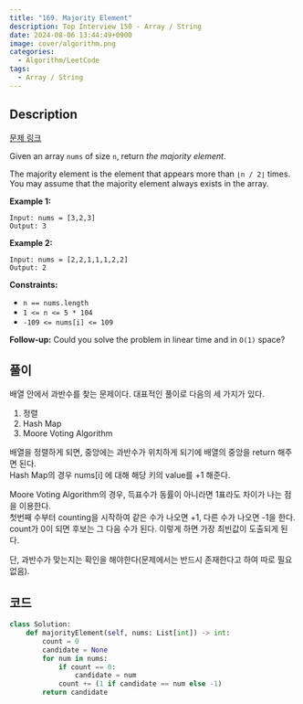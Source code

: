 ```yaml
---
title: "169. Majority Element"
description: Top Interview 150 - Array / String
date: 2024-08-06 13:44:49+0900
image: cover/algorithm.png
categories:
  - Algorithm/LeetCode
tags:
  - Array / String
---
```


## Description

[문제 링크](https://leetcode.com/problems/majority-element/?envType=study-plan-v2&envId=top-interview-150)

Given an array `nums` of size `n`, return _the majority element_.

The majority element is the element that appears more than `⌊n / 2⌋` times. You may assume that the majority element always exists in the array.

**Example 1:**

```
Input: nums = [3,2,3]
Output: 3

```

**Example 2:**

```
Input: nums = [2,2,1,1,1,2,2]
Output: 2

```

**Constraints:**

- `n == nums.length`
- `1 <= n <= 5 * 104`
- `-109 <= nums[i] <= 109`

**Follow-up:** Could you solve the problem in linear time and in `O(1)` space?

## 풀이

배열 안에서 과반수를 찾는 문제이다. 대표적인 풀이로 다음의 세 가지가 있다.

1. 정렬
2. Hash Map
3. Moore Voting Algorithm

배열을 정렬하게 되면, 중앙에는 과반수가 위치하게 되기에 배열의 중앙을 return 해주면 된다.\
Hash Map의 경우 nums[i] 에 대해 해당 키의 value를 +1 해준다.

Moore Voting Algorithm의 경우, 득표수가 동률이 아니라면 1표라도 차이가 나는 점을 이용한다.\
첫번째 수부터 counting을 시작하여 같은 수가 나오면 +1, 다른 수가 나오면 -1을 한다. count가 0이 되면 후보는 그 다음 수가 된다.
이렇게 하면 가장 최빈값이 도출되게 된다.

단, 과반수가 맞는지는 확인을 해야한다(문제에서는 반드시 존재한다고 하여 따로 필요 없음).

## 코드

```python
class Solution:
    def majorityElement(self, nums: List[int]) -> int:
        count = 0
        candidate = None
        for num in nums:
            if count == 0:
                candidate = num
            count += (1 if candidate == num else -1)
        return candidate
```
